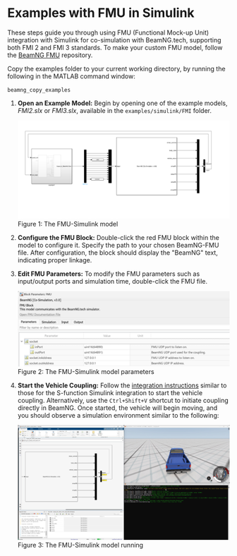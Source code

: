 # Examples with FMU in Simulink

These steps guide you through using FMU (Functional Mock-up Unit) integration with Simulink for co-simulation with BeamNG.tech, supporting both FMI 2 and FMI 3 standards. To make your custom FMU model, follow the [BeamNG FMU](https://github.com/BeamNG/BeamNG-FMU) repository. 

Copy the examples folder to your current working directory, by running the following in the MATLAB command window:

```
beamng_copy_examples
```

1. **Open an Example Model:**
   Begin by opening one of the example models, *FMI2.slx* or *FMI3.slx*, available in the `examples/simulink/FMI` folder.

   ![FMU-Simulink Model](media/FMI.png)
    Figure 1: The FMU-Simulink model

2. **Configure the FMU Block:**
   Double-click the red FMU block within the model to configure it. Specify the path to your chosen BeamNG-FMU file. After configuration, the block should display the "BeamNG" text, indicating proper linkage.

3. **Edit FMU Parameters:**
   To modify the FMU parameters such as input/output ports and simulation time, double-click the FMU file. 

   ![FMU Parameters](media/fmu_parameters.png)
    Figure 2: The FMU-Simulink model parameters

4. **Start the Vehicle Coupling:**
   Follow the [integration instructions](introduction.md#231-run-beamng-fmi-in-simulink) similar to those for the S-function Simulink integration to start the vehicle coupling. Alternatively, use the `Ctrl+Shift+V` shortcut to initiate coupling directly in BeamNG. Once started, the vehicle will begin moving, and you should observe a simulation environment similar to the following:

   ![Running FMU-Simulink Integration](media/fmu_simulink_running.jpg)
    Figure 3: The FMU-Simulink model running

